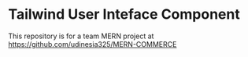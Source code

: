 # Tailwind User Inteface Component
This repository is for a team MERN project at https://github.com/udinesia325/MERN-COMMERCE
